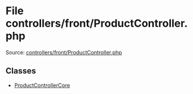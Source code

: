 File controllers/front/ProductController.php
=========

Source: [controllers/front/ProductController.php](https://github.com/PrestaShop/PrestaShop/blob/1.6.0.14/controllers/front/ProductController.php)


Classes
-------

* [ProductControllerCore](class.ProductControllerCore.md)


